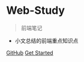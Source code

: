 # Web-Study

> 前端笔记

-   小文总结的前端重点知识点

[GitHub](https://github.com/wzh20001019/web-study)
[Get Started](README.md)
